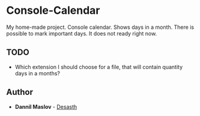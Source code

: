 # Console-Calendar

My home-made project. Console calendar. Shows days in a month. There is possible to mark important days.
It does not ready right now.

## TODO
 * Which extension I should choose for a file, that will contain quantity days in a months?

 ## Author
   - **Dannil Maslov** -
    [Desasth](https://github.com/Desasth)